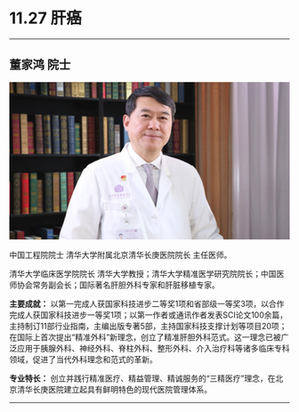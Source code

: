 # 11.27 肝癌

---

## 董家鸿 院士

![1682519993617](image/c11_027/1682519993617.png)

中国工程院院士 清华大学附属北京清华长庚医院院长 主任医师。

清华大学临床医学院院长 清华大学教授；清华大学精准医学研究院院长；中国医师协会常务副会长；国际著名肝胆外科专家和肝脏移植专家。


**主要成就：** 以第一完成人获国家科技进步二等奖1项和省部级一等奖3项，以合作完成人获国家科技进步一等奖1项；以第一作者或通讯作者发表SCI论文100余篇，主持制订11部行业指南，主编出版专著5部，主持国家科技支撑计划等项目20项；在国际上首次提出“精准外科”新理念，创立了精准肝胆外科范式。这一理念已被广泛应用于胰腺外科、神经外科、脊柱外科、整形外科、介入治疗科等诸多临床专科领域，促进了当代外科理念和范式的革新。


**专业特长：** 创立并践行精准医疗、精益管理、精诚服务的“三精医疗”理念，在北京清华长庚医院建立起具有鲜明特色的现代医院管理体系。

---
